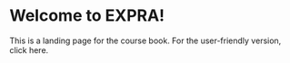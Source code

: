 # Welcome to EXPRA!
This is a landing page for the course book. For the user-friendly version, click here. 